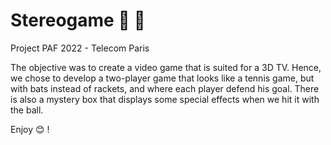 # Stereogame 🥎 🏏

Project PAF 2022 - Telecom Paris

The objective was to create a video game that is suited for a 3D TV. Hence, we chose to develop a two-player game that looks like a tennis game, but with bats instead of rackets, and where each player defend his goal.
There is also a mystery box that displays some special effects when we hit it with the ball.

Enjoy 😊 !
